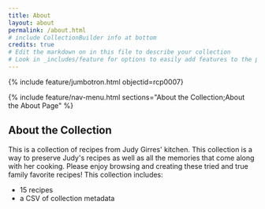 ```yaml
---
title: About
layout: about
permalink: /about.html
# include CollectionBuilder info at bottom
credits: true
# Edit the markdown on in this file to describe your collection
# Look in _includes/feature for options to easily add features to the page
---
```


{% include feature/jumbotron.html objectid=rcp0007}

{% include feature/nav-menu.html sections="About the Collection;About the About Page" %}

## About the Collection

This is a collection of recipes from Judy Girres' kitchen. This collection is a way to preserve Judy's recipes as well as all the memories that come along with her cooking. Please enjoy browsing and creating these tried and true family favorite recipes! 
This collection includes: 
- 15 recipes
- a CSV of collection metadata 

